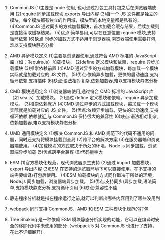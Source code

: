 1. CommonJS
   (1)主要是 node 使用, 也可通过打包工具打包之后在浏览器端使用
   (2)require 同步加载模块,exports 导出内容
   (3)每一个 JS 文件都是独立的模块，每个模块都有独立的作用域，模块里的本地变量都是私有的。
   (4)CommonJS 通过同步的方式加载模块，首次加载会缓存结果，后续加载则是直接读取缓存结果。
   (5)优点:简单易用,可以在任意位置 require 模块,支持循环依赖
   (6)缺点:同步的加载方式不适用于浏览器端,浏览器端使用需要打包,难以支持模块静态分析
2. AMD 异步模块定义
   (1)主要是浏览器使用,通过符合 AMD 标准的 JavaScript 库（如：RequireJs）加载模块。
   (2)define 定义模块和依赖，require 异步加载模块
   (3)推崇依赖前置
   (4)AMD 通过异步的方式加载模块，每加载一个模块实际就是加载对应的 JS 文件。
   (5)优点:依赖异步加载，更快的启动速度,支持循环依赖,支持插件
   (6)缺点:语法相对复杂,依赖加载器,难以支持模块静态分析
3. CMD 模块通用定义
   (1)浏览器端使用,通过符合 CMD 标准的 JavaScript 库（如 sea.js）加载模块。
   (2)通过 define 定义模块和依赖，require 异步加载模块，
   (3)推崇依赖就近
   (4)CMD 通过异步的方式加载模块，每加载一个模块实际就是加载对应的 JS 文件。
   (5)优点:依赖异步加载，更快的启动速度,支持循环依赖,依赖就近,与 CommonJS 保持很大的兼容性
   (6)缺点:语法相对复杂,依赖加载器,难以支持模块静态分析
4. UMD 通用模块定义
   (1)解决 CommonJS 和 AMD 规范下的代码不通用的问题，同时还支持将模块挂载到全局
   (2)跨平台的解决方案
   (3)在服务器端和浏览器端使用。
   (4)加载模块的方式取决于所处的环境，Node.js 同步加载，浏览器端异步加载
   (5)优点跨平台兼容
   (6)代码量稍大
5. ESM
   (1)官方模块化规范，现代浏览器原生支持
   (2)通过 import 加载模块，export 导出内容
   (3)ESM 在支持的浏览器环境下可以直接使用，在不支持的端需要编译/打包后使用。
   (4)ESM 加载模块的方式同样取决于所处的环境，Node.js 同步加载，浏览器端异步加载。
   (5)优点:支持同步/异步加载,语法简单,支持模块静态分析,支持循环引用
   (6)缺点:兼容性不佳

6. 静态程序分析就是指在程序运行之前,就可以判断出哪些内容用到了哪些没用到
7. webpack 同时支持 CommonJS、AMD 和 ESM 三种模块化规范的打包
8. Tree Shaking 是一种依赖 ESM 模块静态分析实现的功能，它可以在编译时安全的移除代码中未使用的部分（webpack 5 对 CommonJS 也进行了支持，在此不详细展开）。
